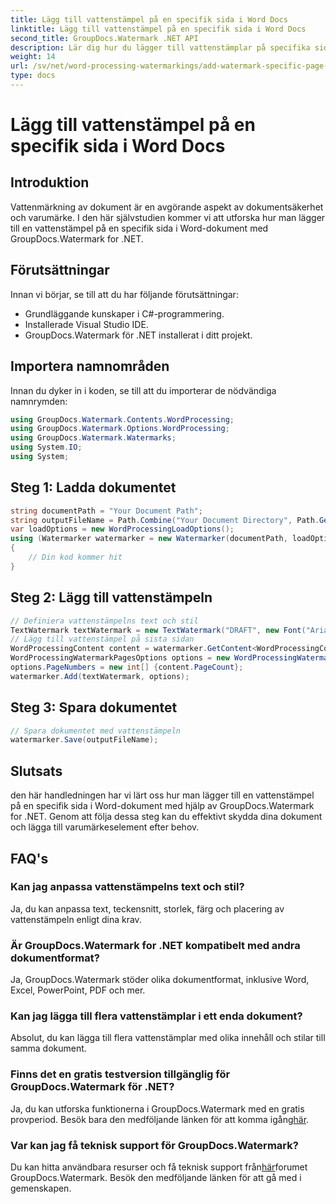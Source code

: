 ```yaml
---
title: Lägg till vattenstämpel på en specifik sida i Word Docs
linktitle: Lägg till vattenstämpel på en specifik sida i Word Docs
second_title: GroupDocs.Watermark .NET API
description: Lär dig hur du lägger till vattenstämplar på specifika sidor i Word-dokument med hjälp av GroupDocs Watermark for .NET. Skydda ditt innehåll utan ansträngning.
weight: 14
url: /sv/net/word-processing-watermarkings/add-watermark-specific-page-word-docs/
type: docs
---
```

# Lägg till vattenstämpel på en specifik sida i Word Docs

## Introduktion
Vattenmärkning av dokument är en avgörande aspekt av dokumentsäkerhet och varumärke. I den här självstudien kommer vi att utforska hur man lägger till en vattenstämpel på en specifik sida i Word-dokument med GroupDocs.Watermark for .NET.
## Förutsättningar
Innan vi börjar, se till att du har följande förutsättningar:
- Grundläggande kunskaper i C#-programmering.
- Installerade Visual Studio IDE.
- GroupDocs.Watermark för .NET installerat i ditt projekt.

## Importera namnområden
Innan du dyker in i koden, se till att du importerar de nödvändiga namnrymden:
```csharp
using GroupDocs.Watermark.Contents.WordProcessing;
using GroupDocs.Watermark.Options.WordProcessing;
using GroupDocs.Watermark.Watermarks;
using System.IO;
using System;
```
## Steg 1: Ladda dokumentet
```csharp
string documentPath = "Your Document Path";
string outputFileName = Path.Combine("Your Document Directory", Path.GetFileName(documentPath));
var loadOptions = new WordProcessingLoadOptions();
using (Watermarker watermarker = new Watermarker(documentPath, loadOptions))
{
    // Din kod kommer hit
}
```
## Steg 2: Lägg till vattenstämpeln
```csharp
// Definiera vattenstämpelns text och stil
TextWatermark textWatermark = new TextWatermark("DRAFT", new Font("Arial", 42));
// Lägg till vattenstämpel på sista sidan
WordProcessingContent content = watermarker.GetContent<WordProcessingContent>();
WordProcessingWatermarkPagesOptions options = new WordProcessingWatermarkPagesOptions();
options.PageNumbers = new int[] {content.PageCount};
watermarker.Add(textWatermark, options);
```
## Steg 3: Spara dokumentet
```csharp
// Spara dokumentet med vattenstämpeln
watermarker.Save(outputFileName);
```

## Slutsats
den här handledningen har vi lärt oss hur man lägger till en vattenstämpel på en specifik sida i Word-dokument med hjälp av GroupDocs.Watermark for .NET. Genom att följa dessa steg kan du effektivt skydda dina dokument och lägga till varumärkeselement efter behov.
## FAQ's
### Kan jag anpassa vattenstämpelns text och stil?
Ja, du kan anpassa text, teckensnitt, storlek, färg och placering av vattenstämpeln enligt dina krav.
### Är GroupDocs.Watermark for .NET kompatibelt med andra dokumentformat?
Ja, GroupDocs.Watermark stöder olika dokumentformat, inklusive Word, Excel, PowerPoint, PDF och mer.
### Kan jag lägga till flera vattenstämplar i ett enda dokument?
Absolut, du kan lägga till flera vattenstämplar med olika innehåll och stilar till samma dokument.
### Finns det en gratis testversion tillgänglig för GroupDocs.Watermark för .NET?
 Ja, du kan utforska funktionerna i GroupDocs.Watermark med en gratis provperiod. Besök bara den medföljande länken för att komma igång[här](https://releases.groupdocs.com/).
### Var kan jag få teknisk support för GroupDocs.Watermark?
 Du kan hitta användbara resurser och få teknisk support från[här](https://forum.groupdocs.com/c/watermark/19)forumet GroupDocs.Watermark. Besök den medföljande länken för att gå med i gemenskapen.